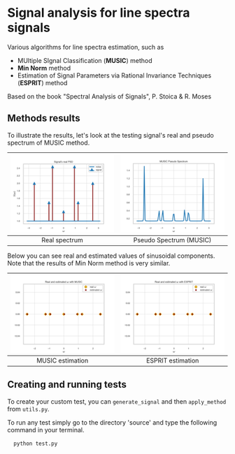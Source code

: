 # Signal analysis for line spectra signals

Various algorithms for line spectra estimation, such as
* MUltiple SIgnal Classification (**MUSIC**) method 
* **Min Norm** method
* Estimation of Signal Parameters via Rational Invariance Techniques (**ESPRIT**) method

Based on the book "Spectral Analysis of Signals", P. Stoica &amp; R. Moses

## Methods results

To illustrate the results, let's look at the testing signal's real and pseudo spectrum of MUSIC method.

| <img src="images/real_spectum.png"> | <img src="images/music_pseudo_spectrum.png">|
|:---:|:---:|
| Real spectrum | Pseudo Spectrum (MUSIC) |

Below you can see real and estimated values of sinusoidal components. Note that the results of Min Norm method is very similar.

| <img src="images/music.png"> | <img src="images/esprit.png">|
|:---:|:---:|
| MUSIC estimation | ESPRIT estimation |

## Creating and running tests

To create your custom test, you can ```generate_signal``` and then ```apply_method``` from ```utils.py```.

To run any test simply go to the directory 'source' and type the following command in your terminal.

```
  python test.py
```
